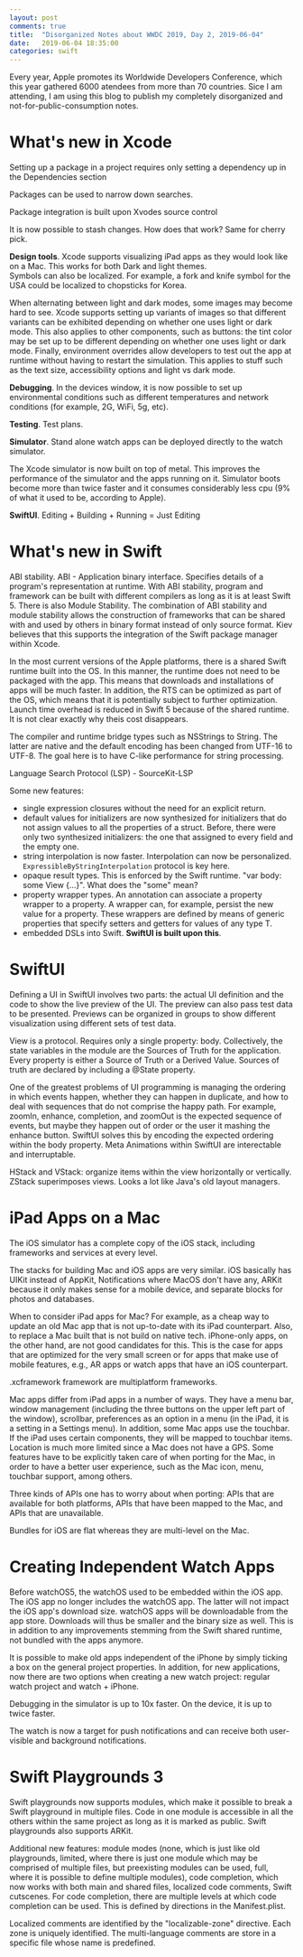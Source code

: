 ```yaml
---
layout: post
comments: true
title:  "Disorganized Notes about WWDC 2019, Day 2, 2019-06-04"
date:   2019-06-04 18:35:00
categories: swift
---
```


Every year, Apple promotes its Worldwide Developers Conference, which this year gathered 6000 atendees from more than 70 countries. Sice I am attending, I am using this blog to publish my completely disorganized and not-for-public-consumption notes. 

# What's new in Xcode

Setting up a package in a project requires only setting a dependency up in the Dependencies section

Packages can be used to narrow down searches.

Package integration is built upon Xvodes source control 

It is now possible to stash changes. How does that work? Same for cherry pick. 

**Design tools**. Xcode supports visualizing iPad apps as they would look like on a Mac. This works for both Dark and light themes.   
Symbols can also be localized. For example,  a fork and knife symbol for the USA could be localized to chopsticks for Korea.

When alternating between light and dark modes, some images may become hard to see. Xcode supports setting up variants of images so that different variants can be exhibited depending on whether one uses light or dark mode. This also applies to other components, such as buttons: the tint color may be set up to be different depending on whether one uses light or dark mode. Finally, environment overrides allow developers to test out the app at runtime without having to restart the simulation. This applies to stuff such as the text size, accessibility options and light vs dark mode.

**Debugging**. In the devices window, it is now possible to set up environmental conditions such as different temperatures and network conditions (for example, 2G, WiFi, 5g, etc).

**Testing**. Test plans. 


**Simulator**. Stand alone watch apps can be deployed directly to the watch simulator. 

The Xcode simulator is now built on top of metal. This improves the performance of the simulator and the apps running on it. Simulator boots become more than twice faster and it consumes considerably less cpu (9% of what it used to be, according to Apple).


**SwiftUI**. Editing + Building + Running = Just Editing


# What's new in Swift

ABI stability. ABI - Application binary interface. Specifies details of a program's representation at runtime. With ABI stability, program and framework can be built with different compilers as long as it is at least Swift 5. There is also Module Stability. The combination of ABI stability and module stability allows the construction of frameworks that can be shared with and used by others in binary format instead of only source format. Kiev believes that this supports the integration of the Swift package manager within Xcode. 

In the most current versions of the Apple platforms, there is a shared Swift runtime built into the OS. In this manner, the runtime does not need to be packaged with the app. This means that downloads and installations of apps will be much faster. In addition, the RTS can be optimized as part of the OS, which means that it is potentially subject to further optimization. Launch time overhead is reduced in Swift 5 because of the shared runtime. It is not clear exactly why theis cost disappears.

The compiler and runtime bridge types such as NSStrings to String. The latter are native and the default encoding has been changed from UTF-16 to UTF-8. The goal here is to have C-like performance for string processing. 

Language Search Protocol (LSP) - SourceKit-LSP

Some new features: 
- single expression closures without the need for an explicit return.
- default values for initializers are now synthesized for initializers that do not assign values to all the properties of a struct. Before, there were only two synthesized initializers: the one that assigned to every field and the empty one.
- string interpolation is now faster. Interpolation can now be personalized. ``ExpressibleByStringInterpolation`` protocol is key here. 
- opaque result types. This is enforced by the Swift runtime. "var body: some View {...}". What does the "some" mean?
- property wrapper types. An annotation can associate a property wrapper to a property. A wrapper can, for example, persist the new value for a property. These wrappers are defined by means of generic properties that specify setters and getters for values of any type T. 
- embedded DSLs into Swift. **SwiftUI is built upon this**. 


# SwiftUI

Defining a UI in SwiftUI involves two parts: the actual UI definition and the code to show the live preview of the UI. The preview can also pass test data to be presented. Previews can be organized in groups to show different visualization using different sets of test data. 

View is a protocol. Requires only a single property: body. Collectively, the state variables in the module are the Sources of Truth for the application. Every property is either a Source of Truth or a Derived Value. Sources of truth are declared by including a @State property. 

One of the greatest problems of UI programming is managing the ordering in which events happen, whether they can happen in duplicate, and how to deal with sequences that do not comprise the happy path. For example, zoomIn, enhance, completion, and zoomOut is the expected sequence of events, but maybe they happen out of order or the user it mashing the enhance button. SwiftUI solves this by encoding the expected ordering within the body property. 
Meta
Animations within SwiftUI are interectable and interruptable. 

HStack and VStack: organize items within the view horizontally or vertically. ZStack superimposes views. Looks a lot like Java's old layout managers.


# iPad Apps on a Mac

The iOS simulator has a complete copy of the iOS stack, including frameworks and services at every level. 

The stacks for building Mac and iOS apps are very similar. iOS basically has UIKit instead of AppKit, Notifications where MacOS don't have any, ARKit because it only makes sense for a mobile device, and separate blocks for photos and databases. 

When to consider iPad apps for Mac? For example, as a cheap way to update an old Mac app that is not up-to-date with its iPad counterpart. Also, to replace a Mac built that is not build on native tech. iPhone-only apps, on the other hand, are not good candidates for this. This is the case for apps that are optimized for the very small screen or for apps that make use of mobile features, e.g., AR apps or watch apps that have an iOS counterpart.

.xcframework framework are multiplatform frameworks. 

Mac apps differ from iPad apps in a number of ways. They have a menu bar, window management (including the three buttons on the upper left part of the window), scrollbar, preferences as an option in a menu (in the iPad, it is a setting in a Settings menu). In addition, some Mac apps use the touchbar. If the iPad uses certain components, they will be mapped to touchbar items. Location is much more limited since a Mac does not have a GPS. Some features have to be explicitly taken care of when porting for the Mac, in order to have a better user experience, such as the Mac icon, menu, touchbar support, among others. 

Three kinds of APIs one has to worry about when porting: APIs that are available for both platforms, APIs that have been mapped to the Mac, and APIs that are unavailable. 

Bundles for iOS are flat whereas they are multi-level on the Mac. 


# Creating Independent Watch Apps

Before watchOS5, the watchOS used to be embedded within the iOS app. The iOS app no longer includes the watchOS app. The latter will not impact the iOS app's download size. watchOS apps will be downloadable from the app store. Downloads will thus be smaller and the binary size as well. This is in addition to any improvements stemming from the Swift shared runtime, not bundled with the apps anymore. 

It is possible to make old apps independent of the iPhone by simply ticking a box on the general project properties. In addition, for new applications, now there are two options when creating a new watch project: regular watch project and watch + iPhone.

Debugging in the simulator is up to 10x faster. On the device, it is up to twice faster. 

The watch is now a target for push notifications and can receive both user-visible and background notifications. 


# Swift Playgrounds 3

Swift playgrounds now supports modules, which make it possible to break a Swift playground in multiple files. Code in one module is accessible in all the others within the same project as long as it is marked as public. Swift playgrounds also supports ARKit. 

Additional new features: module modes (none, which is just like old playgrounds, limited, where there is just one module which may be comprised of multiple files, but preexisting modules can be used, full, where it is possible to define multiple modules), code completion, which now works with both main and shared files, localized code comments, Swift cutscenes. For code completion, there are multiple levels at which code completion can be used. This is defined by directions in the Manifest.plist. 

Localized comments are identified by the "localizable-zone" directive. Each zone is uniquely identified. The multi-language comments are store in a specific file whose name is predefined. 

